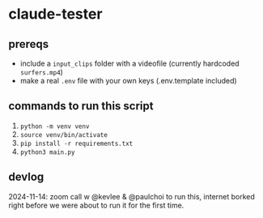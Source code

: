 # claude-tester

## prereqs

- include a `input_clips` folder with a videofile (currently hardcoded
  `surfers.mp4`)
- make a real `.env` file with your own keys (.env.template included)

## commands to run this script

1. `python -m venv venv`
2. `source venv/bin/activate`
3. `pip install -r requirements.txt`
4. `python3 main.py`

## devlog

2024-11-14: zoom call w @kevlee & @paulchoi to run this, internet borked right
before we were about to run it for the first time.
